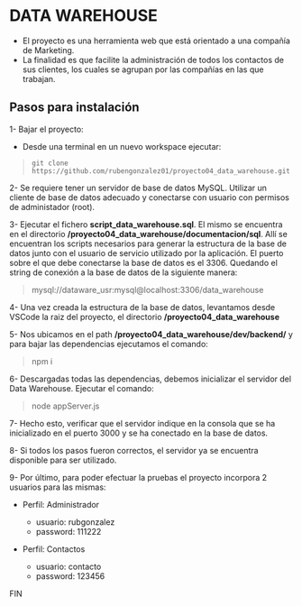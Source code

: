 # DATA WAREHOUSE
- El proyecto es una herramienta web que está orientado a una compañía de Marketing. 
- La finalidad es que facilite la administración de todos los contactos de sus clientes, los cuales se agrupan por las compañías en las que trabajan. 

## Pasos para instalación

1- Bajar el proyecto:
  * Desde una terminal en un nuevo workspace ejecutar:
>     git clone https://github.com/rubengonzalez01/proyecto04_data_warehouse.git
	
2- Se requiere tener un servidor de base de datos MySQL. Utilizar un cliente de base de datos adecuado y conectarse con usuario con permisos de administador (root). 

3- Ejecutar el fichero **script_data_warehouse.sql**. El mismo se encuentra en el directorio **/proyecto04_data_warehouse/documentacion/sql**. Allí se encuentran los scripts necesarios para generar la estructura de la base de datos junto con el usuario de servicio utilizado por la aplicación. El puerto sobre el que debe conectarse la base de datos es el 3306. Quedando el string de conexión a la base de datos de la siguiente manera:

>	mysql://dataware_usr:mysql@localhost:3306/data_warehouse

4- Una vez creada la estructura de la base de datos, levantamos desde VSCode la raiz del proyecto, el directorio **/proyecto04_data_warehouse**

5- Nos ubicamos en el path **/proyecto04_data_warehouse/dev/backend/** y para bajar las dependencias ejecutamos el comando:

> 	npm i

6- Descargadas todas las dependencias, debemos inicializar el servidor del Data Warehouse. Ejecutar el comando:

>	node appServer.js

7- Hecho esto, verificar que el servidor indique en la consola que se ha inicializado en el puerto 3000 y se ha conectado en la base de datos.

8- Si todos los pasos fueron correctos, el servidor ya se encuentra disponible para ser utilizado.

9- Por último, para poder efectuar la pruebas el proyecto incorpora 2 usuarios para las mismas:

 * Perfil: Administrador
	* usuario: rubgonzalez
 	* password: 111222
 
 
 * Perfil: Contactos
 	* usuario: contacto
 	* password: 123456
 


FIN
